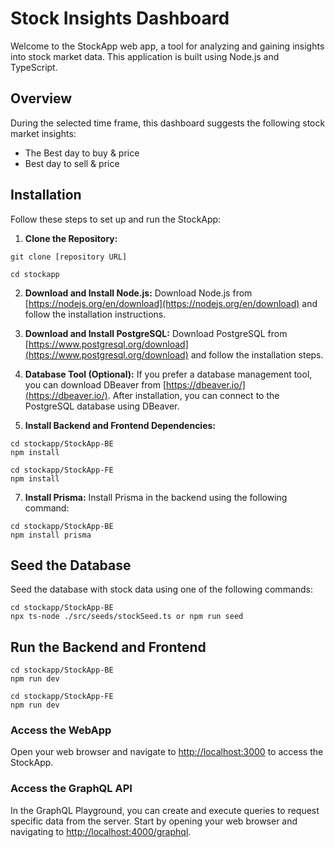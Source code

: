 # Stock Insights Dashboard

Welcome to the StockApp web app, a tool for analyzing and gaining insights into stock market data. This application is built using Node.js and TypeScript.

## Overview

During the selected time frame, this dashboard suggests the following stock market insights:

- The Best day to buy & price
- Best day to sell & price

## Installation

Follow these steps to set up and run the StockApp:

1. **Clone the Repository:**
```
git clone [repository URL]
```
```
cd stockapp
```

2. **Download and Install Node.js:**
Download Node.js from [https://nodejs.org/en/download](https://nodejs.org/en/download) and follow the installation instructions.

3. **Download and Install PostgreSQL:**
Download PostgreSQL from [https://www.postgresql.org/download](https://www.postgresql.org/download) and follow the installation steps.

4. **Database Tool (Optional):**
If you prefer a database management tool, you can download DBeaver from [https://dbeaver.io/](https://dbeaver.io/). After installation, you can connect to the PostgreSQL database using DBeaver.

5. **Install Backend and Frontend Dependencies:**
```
cd stockapp/StockApp-BE
npm install
```
```
cd stockapp/StockApp-FE
npm install
```


7. **Install Prisma:**
Install Prisma in the backend using the following command:
```
cd stockapp/StockApp-BE
npm install prisma
```


## Seed the Database
Seed the database with stock data using one of the following commands:
```
cd stockapp/StockApp-BE
npx ts-node ./src/seeds/stockSeed.ts or npm run seed
```
## Run the Backend and Frontend
```
cd stockapp/StockApp-BE
npm run dev
```
```
cd stockapp/StockApp-FE
npm run dev
```

### Access the WebApp
Open your web browser and navigate to [http://localhost:3000](http://localhost:3000) to access the StockApp.

### Access the GraphQL API
In the GraphQL Playground, you can create and execute queries to request specific data from the server.
Start by opening your web browser and navigating to [http://localhost:4000/graphql](http://localhost:4000/graphql).


